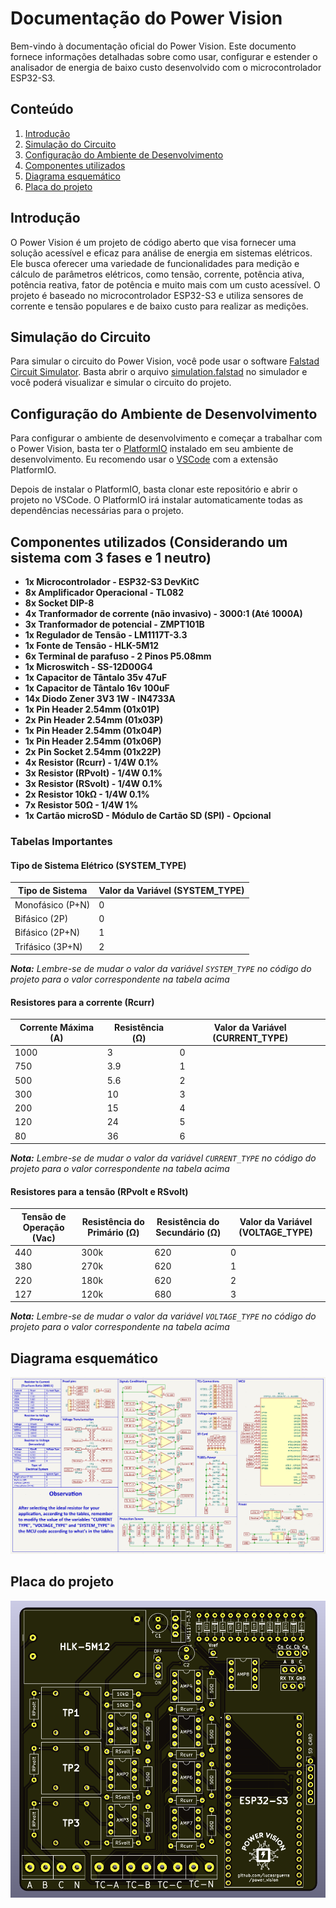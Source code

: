 # Documentação do Power Vision

Bem-vindo à documentação oficial do Power Vision. Este documento fornece informações detalhadas sobre como usar, configurar e estender o analisador de energia de baixo custo desenvolvido com o microcontrolador ESP32-S3.



## Conteúdo

1. [Introdução](#introdução)
2. [Simulação do Circuito](#simulação-do-circuito)
3. [Configuração do Ambiente de Desenvolvimento](#configuração-do-ambiente-de-desenvolvimento)
4. [Componentes utilizados](#componentes-utilizados)
5. [Diagrama esquemático](#diagrama-esquemático)
6. [Placa do projeto](#placa-do-projeto)



## Introdução

O Power Vision é um projeto de código aberto que visa fornecer uma solução acessível e eficaz para análise de energia em sistemas elétricos. Ele busca oferecer uma variedade de funcionalidades para medição e cálculo de parâmetros elétricos, como tensão, corrente, potência ativa, potência reativa, fator de potência e muito mais com um custo acessível. O projeto é baseado no microcontrolador ESP32-S3 e utiliza sensores de corrente e tensão populares e de baixo custo para realizar as medições.



## Simulação do Circuito

Para simular o circuito do Power Vision, você pode usar o software [Falstad Circuit Simulator](https://www.falstad.com/circuit/). Basta abrir o arquivo [simulation.falstad](./simulation.falstad) no simulador e você poderá visualizar e simular o circuito do projeto.



## Configuração do Ambiente de Desenvolvimento

Para configurar o ambiente de desenvolvimento e começar a trabalhar com o Power Vision, basta ter o [PlatformIO](https://platformio.org) instalado em seu ambiente de desenvolvimento. Eu recomendo usar o [VSCode](https://code.visualstudio.com) com a extensão PlatformIO.

Depois de instalar o PlatformIO, basta clonar este repositório e abrir o projeto no VSCode. O PlatformIO irá instalar automaticamente todas as dependências necessárias para o projeto.



## Componentes utilizados (Considerando um sistema com 3 fases e 1 neutro)

- **1x Microcontrolador - ESP32-S3 DevKitC**
- **8x Amplificador Operacional - TL082**
- **8x Socket DIP-8**
- **4x Tranformador de corrente (não invasivo) - 3000:1 (Até 1000A)**
- **3x Tranformador de potencial - ZMPT101B**
- **1x Regulador de Tensão - LM1117T-3.3**
- **1x Fonte de Tensão - HLK-5M12**
- **6x Terminal de parafuso - 2 Pinos P5.08mm**
- **1x Microswitch - SS-12D00G4**
- **1x Capacitor de Tântalo 35v 47uF**
- **1x Capacitor de Tântalo 16v 100uF**
- **14x Diodo Zener 3V3 1W - IN4733A**
- **1x Pin Header 2.54mm (01x01P)**
- **2x Pin Header 2.54mm (01x03P)**
- **1x Pin Header 2.54mm (01x04P)**
- **1x Pin Header 2.54mm (01x06P)**
- **2x Pin Socket 2.54mm (01x22P)**
- **4x Resistor (Rcurr) - 1/4W 0.1%**
- **3x Resistor (RPvolt) - 1/4W 0.1%**
- **3x Resistor (RSvolt) - 1/4W 0.1%**
- **2x Resistor 10kΩ - 1/4W 0.1%**
- **7x Resistor 50Ω - 1/4W 1%**
- **1x Cartão microSD - Módulo de Cartão SD (SPI) - Opcional**



### Tabelas Importantes

#### Tipo de Sistema Elétrico (SYSTEM_TYPE)

| Tipo de Sistema | Valor da Variável (SYSTEM_TYPE) |
| --- | --- |
| Monofásico (P+N) | 0 |
| Bifásico (2P) | 0 |
| Bifásico (2P+N) | 1 |
| Trifásico (3P+N) | 2 |

_**Nota:** Lembre-se de mudar o valor da variável `SYSTEM_TYPE` no código do projeto para o valor correspondente na tabela acima_



#### Resistores para a corrente (Rcurr)

| Corrente Máxima (A) | Resistência (Ω) | Valor da Variável (CURRENT_TYPE) |
| --- | --- | --- |
| 1000 | 3 | 0 |
| 750 | 3.9 | 1 |
| 500 | 5.6 | 2 |
| 300 | 10 | 3 |
| 200 | 15 | 4 |
| 120 | 24 | 5 |
| 80 | 36 | 6 |

_**Nota:** Lembre-se de mudar o valor da variável `CURRENT_TYPE` no código do projeto para o valor correspondente na tabela acima_



#### Resistores para a tensão (RPvolt e RSvolt)

| Tensão de Operação (Vac) | Resistência do Primário (Ω) | Resistência do Secundário (Ω) | Valor da Variável (VOLTAGE_TYPE) |
| --- | --- | --- | --- |
| 440 | 300k | 620 | 0 |
| 380 | 270k | 620 | 1 |
| 220 | 180k | 620 | 2 |
| 127 | 120k | 680 | 3 |

_**Nota:** Lembre-se de mudar o valor da variável `VOLTAGE_TYPE` no código do projeto para o valor correspondente na tabela acima_



## Diagrama esquemático

![Diagrama esquemático](./schematic.png)



## Placa do projeto

![Placa do projeto](./board.png)